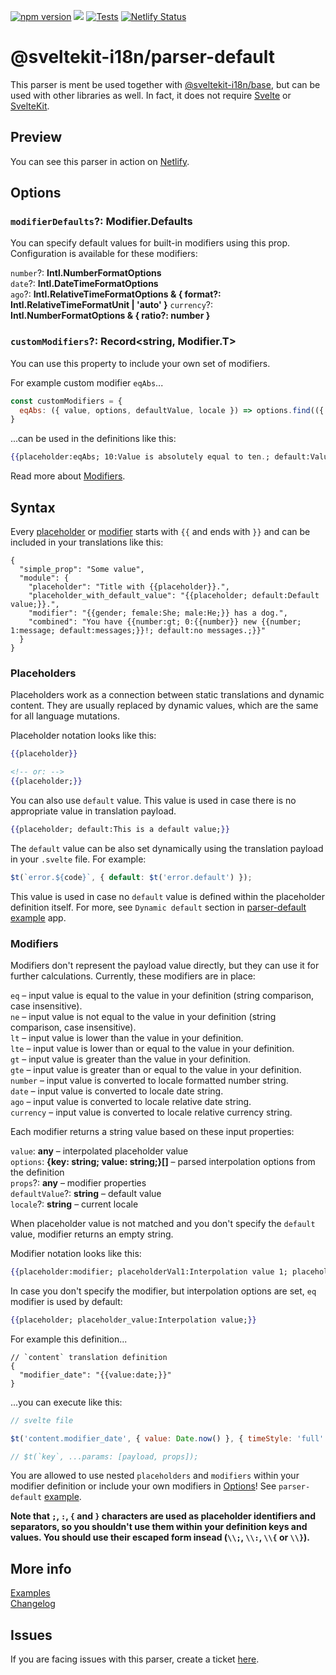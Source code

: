 [![npm version](https://badge.fury.io/js/@sveltekit-i18n%2Fparser-default.svg)](https://badge.fury.io/js/@sveltekit-i18n%2Fparser-default) ![](https://github.com/sveltekit-i18n/parsers/workflows/Tests/badge.svg) [![Tests](https://github.com/sveltekit-i18n/parsers/actions/workflows/tests-parser-default.yml/badge.svg)](https://github.com/sveltekit-i18n/parsers/actions/workflows/tests-parser-default.yml)
[![Netlify Status](https://api.netlify.com/api/v1/badges/61a65082-1dc8-4c2a-94f2-0334c005dad0/deploy-status)](https://app.netlify.com/sites/parser-default/deploys)

# @sveltekit-i18n/parser-default
This parser is ment be used together with [@sveltekit-i18n/base](https://github.com/sveltekit-i18n/base), but can be used with other libraries as well. In fact, it does not require [Svelte](https://github.com/sveltejs/svelte) or [SvelteKit](https://github.com/sveltejs/kit).

## Preview
You can see this parser in action on [Netlify](https://parser-default.netlify.app).

## Options
### `modifierDefaults`?: __Modifier.Defaults__
You can specify default values for built-in modifiers using this prop. Configuration is available for these modifiers:

`number`?: __Intl.NumberFormatOptions__\
`date`?: __Intl.DateTimeFormatOptions__\
`ago`?: __Intl.RelativeTimeFormatOptions & { format?: Intl.RelativeTimeFormatUnit | 'auto' }__
`currency`?: __Intl.NumberFormatOptions & { ratio?: number }__

### `customModifiers`?: __Record<string, Modifier.T>__
You can use this property to include your own set of modifiers.

For example custom modifier `eqAbs`...
```javascript
const customModifiers = {
  eqAbs: ({ value, options, defaultValue, locale }) => options.find(({ key }) => Math.abs(+key) === Math.abs(value))?.value || defaultValue
}

```

...can be used in the definitions like this:

```hbs
{{placeholder:eqAbs; 10:Value is absolutely equal to ten.; default:Value is not absolutely equal to ten.;}}
```
Read more about [Modifiers](#modifiers).


## Syntax

Every [placeholder](#placeholders) or [modifier](#modifiers) starts with `{{` and ends with `}}` and can be included in your translations like this:
 
```jsonc
{
  "simple_prop": "Some value",
  "module": {
    "placeholder": "Title with {{placeholder}}.",
    "placeholder_with_default_value": "{{placeholder; default:Default value;}}.",
    "modifier": "{{gender; female:She; male:He;}} has a dog.",
    "combined": "You have {{number:gt; 0:{{number}} new {{number; 1:message; default:messages;}}!; default:no messages.;}}"
  }
} 
```

### Placeholders

Placeholders work as a connection between static translations and dynamic content. They are usually replaced by dynamic values, which are the same for all language mutations.

Placeholder notation looks like this:
```hbs
{{placeholder}}

<!-- or: -->
{{placeholder;}}
```

You can also use `default` value. This value is used in case there is no appropriate value in translation payload. 

```hbs
{{placeholder; default:This is a default value;}}
```

The `default` value can be also set dynamically using the translation payload in your `.svelte` file. For example:

```javascript
$t(`error.${code}`, { default: $t('error.default') });
```
This value is used in case no `default` value is defined within the placeholder definition itself. For more, see `Dynamic default` section in [parser-default example](https://github.com/sveltekit-i18n/lib/tree/master/examples/parser-default) app.

### Modifiers
Modifiers don't represent the payload value directly, but they can use it for further calculations. Currently, these modifiers are in place:

`eq` – input value is equal to the value in your definition (string comparison, case insensitive).\
`ne` – input value is not equal to the value in your definition (string comparison, case insensitive).\
`lt` – input value is lower than the value in your definition.\
`lte` – input value is lower than or equal to the value in your definition.\
`gt` – input value is greater than the value in your definition.\
`gte` – input value is greater than or equal to the value in your definition.\
`number` – input value is converted to locale formatted number string.\
`date` – input value is converted to locale date string.\
`ago` – input value is converted to locale relative date string.\
`currency` – input value is converted to locale relative currency string.

Each modifier returns a string value based on these input properties:

`value`: __any__ – interpolated placeholder value\
`options`: __{key: string; value: string;}[]__ – parsed interpolation options from the definition\
`props`?: __any__ – modifier properties\
`defaultValue`?: __string__ – default value\
`locale`?: __string__ – current locale

When placeholder value is not matched and you don't specify the `default` value, modifier returns an empty string.

Modifier notation looks like this:
```hbs
{{placeholder:modifier; placeholderVal1:Interpolation value 1; placeholderVal2:Interpolation value 2; ... ; default:Default value;}}
```

In case you don't specify the modifier, but interpolation options are set, `eq` modifier is used by default:

```hbs
{{placeholder; placeholder_value:Interpolation value;}}
```

For example this definition...
```jsonc
// `content` translation definition
{
  "modifier_date": "{{value:date;}}"
}
```

...you can execute like this:
```javascript
// svelte file

$t('content.modifier_date', { value: Date.now() }, { timeStyle: 'full' });

// $t(`key`, ...params: [payload, props]);
```

You are allowed to use nested `placeholders` and `modifiers` within your modifier definition or include your own modifiers in [Options](#options)! See `parser-default` [example](https://github.com/sveltekit-i18n/lib/tree/master/examples/parser-default).


__Note that `;`, `:`, `{` and `}` characters are used as placeholder identifiers and separators, so you shouldn't use them within your definition keys and values. You should use their escaped form insead (`\\;`, `\\:`, `\\{` or `\\}`).__

## More info
[Examples](https://github.com/sveltekit-i18n/lib/tree/master/examples)\
[Changelog](https://github.com/sveltekit-i18n/parsers/blob/master/parser-default/CHANGELOG.md)

## Issues
If you are facing issues with this parser, create a ticket [here](https://github.com/sveltekit-i18n/lib/issues).
